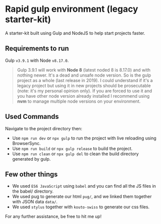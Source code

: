 # Rapid gulp environment (legacy starter-kit)

A starter-kit built using Gulp and NodeJS to help start projects faster.


## Requirements to run
Gulp `v3.9.1` with Node `v8.17.0`.
> Gulp 3.9.1 will work with **Node 8** (latest noded 8 is 8.17.0) and with nothing newer. It's a dead and unsafe node version. So is the gulp project as a whole (last release in 2019). I could understand if it's a legacy project but using it in new projects should be prosecutable (note: it's my personal opinion only). If you are forced to use it and you have other node version already installed I recommend using **nvm** to manage multiple node versions on your environment.


## Used Commands
Navigate to the project directory then:
- Use `npm run dev` or `npx gulp` to run the project with live reloading using BrowserSync.
- Use `npm run build` or `npx gulp release` to build the project.
- Use `npm run clean` or `npx gulp del` to clean the build directory generated by gulp.


## Few other things
- We used `ES6 JavaScript` using `babel` and you can find all the JS files in the babel/ directory.
- We used pug to generate our html `pug/`, and we linked them together with JSON data `data/`.
- We used `stylus` together with `kouto-swiss` to generate our css files.


For any further assistance, be free to hit me up!
